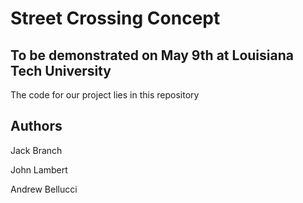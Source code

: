 # Street Crossing Concept

## To be demonstrated on May 9th at Louisiana Tech University

The code for our project lies in this repository

## Authors

Jack Branch

John Lambert

Andrew Bellucci